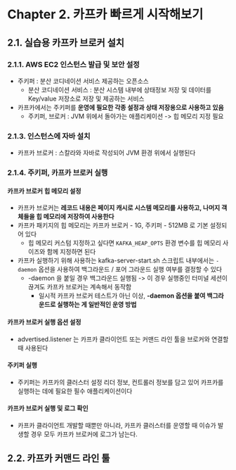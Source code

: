 # Chapter 2. 카프카 빠르게 시작해보기

## 2.1. 실습용 카프카 브로커 설치
### 2.1.1. AWS EC2 인스턴스 발급 및 보안 설정
- 주키퍼 : 분산 코디네이션 서비스 제공하는 오픈소스
  - 분산 코디네이션 서비스 : 분산 시스템 내부에 상태정보 저장 및 데이터를 Key/value 저장소로 저장 및 제공하는 서비스
- 카프카에서는 주키퍼를 **운영에 필요한 각종 설정과 상태 저장용으로 사용하고 있음**
  - 주키퍼, 브로커 : JVM 위에서 돌아가는 애플리케이션 -> 힙 메모리 지정 필요

### 2.1.3. 인스턴스에 자바 설치
- 카프카 브로커 : 스칼라와 자바로 작성되어 JVM 환경 위에서 실행된다

### 2.1.4. 주키퍼, 카프카 브로커 실행
#### 카프카 브로커 힙 메모리 설정
- 카프카 브로커는 **레코드 내용은 페이지 캐시로 시스템 메모리를 사용하고, 나머지 객체들을 힙 메모리에 저장하여 사용한다**
- 카프카 패키지의 힙 메모리는 카프카 브로커 - 1G, 주키퍼 - 512MB 로 기본 설정되어 있다
  - 힙 메모리 커스텀 지정하고 싶다면 `KAFKA_HEAP_OPTS` 환경 변수를 힙 메모리 사이즈와 함께 지정하면 된다
- 카프카 실행하기 위해 사용하는 kafka-server-start.sh 스크립트 내부에서는 `-daemon` 옵션을 사용하여 백그라운드 / 포어 그라운드 실행 여부를 결정할 수 있다
  - -daemon 을 붙일 경우 백그라운드 실행됨 -> 이 경우 실행중인 터미널 세션이 끊겨도 카프카 브로커는 계속해서 동작함
    - 일시적 카프카 브로커 테스트가 아닌 이상, **-daemon 옵션을 붙여 백그라운드로 실행하는 게 일반적인 운영 방법**

#### 카프카 브로커 실행 옵션 설정
- advertised.listener 는 카프카 클라이언트 또는 커맨드 라인 툴을 브로커와 연결할 때 사용된다

#### 주키퍼 실행
- 주키퍼는 카프카의 클러스터 설정 리더 정보, 컨트롤러 정보를 담고 있어 카프카를 실행하는 데에 필요한 필수 애플리케이션이다

#### 카프카 브로커 실행 및 로그 확인
- 카프카 클라이언트 개발할 때뿐만 아니라, 카프카 클러스터를 운영할 때 이슈가 발생할 경우 모두 카프카 브로커에 로그가 남는다.

## 2.2. 카프카 커맨드 라인 툴
